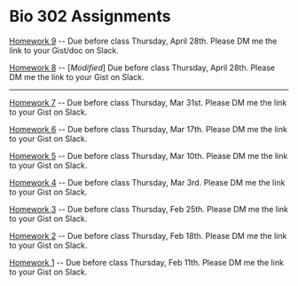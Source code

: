 # Bio 302 Assignments

[Homework 9](homework09.md) -- Due before class Thursday, April 28th. Please DM me the link to your Gist/doc on Slack.

[Homework 8](homework08.ipynb) -- [*Modified*] Due before class Thursday, April 28th. Please DM me the link to your Gist on Slack.

<hr />

[Homework 7](homework07.md) -- Due before class Thursday, Mar 31st. Please DM me the link to your Gist on Slack.

[Homework 6](homework06.ipynb) -- Due before class Thursday, Mar 17th. Please DM me the link to your Gist on Slack.

[Homework 5](homework05.ipynb) -- Due before class Thursday, Mar 10th. Please DM me the link to your Gist on Slack.

[Homework 4](homework04.ipynb) -- Due before class Thursday, Mar 3rd. Please DM me the link to your Gist on Slack.


[Homework 3](homework03.ipynb) -- Due before class Thursday, Feb 25th. Please DM me the link to your Gist on Slack.


[Homework 2](homework02.ipynb) -- Due before class Thursday, Feb 18th. Please DM me the link to your Gist on Slack.


[Homework 1](homework01.ipynb) -- Due before class Thursday, Feb 11th. Please DM me the link to your Gist on Slack.
